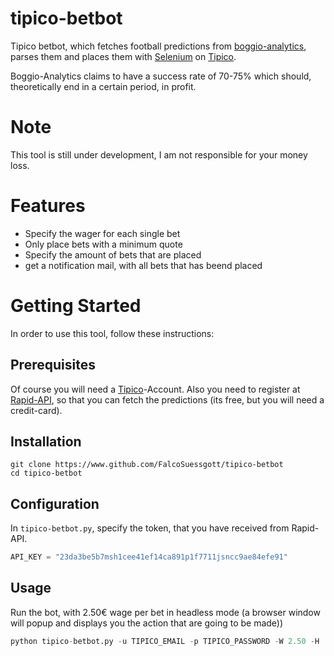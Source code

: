 # tipico-betbot
Tipico betbot, which fetches football predictions from [boggio-analytics](https://boggio-analytics.com/fp-api/), parses them and places them with [Selenium](https://www.seleniumhq.org/) on [Tipico](https://www.tipico.de/en/online-sports-betting/).

Boggio-Analytics claims to have a success rate of 70-75% which should, theoretically end in a certain period, in profit.

# Note
This tool is still under development, I am not responsible for your money loss.

# Features
* Specify the wager for each single bet
* Only place bets with a minimum quote
* Specify the amount of bets that are placed
* get a notification mail, with all bets that has beend placed

# Getting Started
In order to use this tool, follow these instructions:

## Prerequisites
Of course you will need a [Tipico](https://www.tipico.de/en/online-sports-betting/)-Account.
Also you need to register at [Rapid-API](https://rapidapi.com/boggio-analytics/api/football-prediction), so that you can fetch the predictions (its free, but you will need a credit-card).
 
## Installation
```shell script
git clone https://www.github.com/FalcoSuessgott/tipico-betbot
cd tipico-betbot
```

## Configuration
In `tipico-betbot.py`, specify the token, that you have received from Rapid-API.

```python
API_KEY = "23da3be5b7msh1cee41ef14ca891p1f7711jsncc9ae84efe91"
``` 

## Usage
Run the bot, with 2.50€ wage per bet in headless mode (a browser window will popup and displays you the action that are going to be made))

```python
python tipico-betbot.py -u TIPICO_EMAIL -p TIPICO_PASSWORD -W 2.50 -H
```

